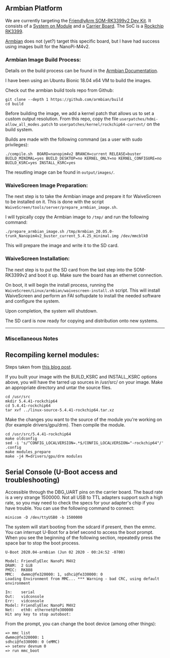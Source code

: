 ## Armbian Platform

We are currently targeting the [FriendlyArm SOM-RK3399v2 Dev Kit](https://www.friendlyarm.com/index.php?route=product/product&product_id=281).  It consists of a [System on Module](http://wiki.friendlyarm.com/wiki/index.php/SOM-RK3399v2) and a [Carrier Board](http://wiki.friendlyarm.com/wiki/index.php/SOM-RK3399_Dev_Kit).  The SoC is a [Rockchip RK3399](http://opensource.rock-chips.com/wiki_Main_Page).

[Armbian](https://www.armbian.com/) does not (yet?) target this specific board, but I have had success using images built for the NanoPi-M4v2.

### Armbian Image Build Process:

Details on the build process can be found in the [Armbian Documentation](https://docs.armbian.com/Developer-Guide_Build-Preparation/).

I have been using an Ubuntu Bionic 18.04 x64 VM to build the images.

Check out the armbian build tools repo from Github:

```
git clone --depth 1 https://github.com/armbian/build
cd build
```

Before building the image, we add a kernel patch that allows us to set a custom output resolution.  From this repo, copy the file `userpatches/hdmi-allow_all_modes.patch` to `userpatches/kernel/rockchip64-current/` on the build system.

Builds are made with the following command (as a user with sudo privileges):

`./compile.sh  BOARD=nanopim4v2 BRANCH=current RELEASE=buster BUILD_MINIMAL=yes BUILD_DESKTOP=no KERNEL_ONLY=no KERNEL_CONFIGURE=no BUILD_KSRC=yes INSTALL_KSRC=yes`

The resutling image can be found in `output/images/`.

### WaiveScreen Image Preparation:

The next step is to take the Armbian image and prepare it for WaiveScreen to be installed on it.  This is done with the script `WaiveScreen/tools/server/prepare_armbian_image.sh`.

I will typically copy the Armbian image to `/tmp/` and run the following command:

`./prepare_armbian_image.sh /tmp/Armbian_20.05.0-trunk_Nanopim4v2_buster_current_5.4.25_minimal.img /dev/mmcblk0`

This will prepare the image and write it to the SD card.

### WaiveScreen Installation:

The next step is to put the SD card from the last step into the SOM-RK3399v2 and boot it up.  Make sure the board has an ethernet connection.

On boot, it will begin the install process, running the `WaiveScreen/Linux/armbian/waivescreen-install.sh` script.  This will install WaiveScreen and perform an FAI softupdate to install the needed software and configure the system.

Upon completion, the system will shutdown.

The SD card is now ready for copying and distribution onto new systems.

---

### Miscellaneous Notes

## Recompiling kernel modules:

Steps taken from [this blog post](http://blog.vmsplice.net/2018/01/how-to-modify-kernel-modules-without.html).

If you built your image with the BUILD_KSRC and INSTALL_KSRC options above, you will have the tarred up sources in /usr/src/ on your image.  Make an appropriate directory and untar the source files.

```
cd /usr/src
mkdir 5.4.41-rockchip64
cd 5.4.41-rockchip64
tar xvf ../linux-source-5.4.41-rockchip64.tar.xz
```

Make the changes you want to the source of the module you're working on (for example drivers/gpu/drm).  Then compile the module.

```
cd /usr/src/5.4.41-rockchip64
make oldconfig
sed -i 's/^CONFIG_LOCALVERSION=.*$/CONFIG_LOCALVERSION="-rockchip64"/' .config
make modules_prepare
make -j4 M=drivers/gpu/drm modules
```

## Serial Console (U-Boot access and troubleshooting)

Accessible through the DBG_UART pins on the carrier board.  The baud rate is a very strange 1500000.  Not all USB to TTL adapters support such a high rate, so you may need to check the specs for your adapter's chip if you have trouble.  You can use the following command to connect:

`minicom -D /dev/ttyUSB0 -b 1500000`

The system will start booting from the sdcard if present, then the emmc.  You can interrupt U-Boot for a brief second to access the boot prompt.  When you see the beginning of the following section, repeatedly press the space bar to stop the boot process.

```
U-Boot 2020.04-armbian (Jun 02 2020 - 00:24:52 -0700)

Model: FriendlyElec NanoPi M4V2
DRAM:  2 GiB
PMIC:  RK808
MMC:   dwmmc@fe320000: 1, sdhci@fe330000: 0
Loading Environment from MMC... *** Warning - bad CRC, using default environment

In:    serial
Out:   vidconsole
Err:   vidconsole
Model: FriendlyElec NanoPi M4V2
Net:   eth0: ethernet@fe300000
Hit any key to stop autoboot:
```

From the prompt, you can change the boot device (among other things):

```
=> mmc list
dwmmc@fe320000: 1
sdhci@fe330000: 0 (eMMC)
=> setenv devnum 0
=> run mmc_boot
```
